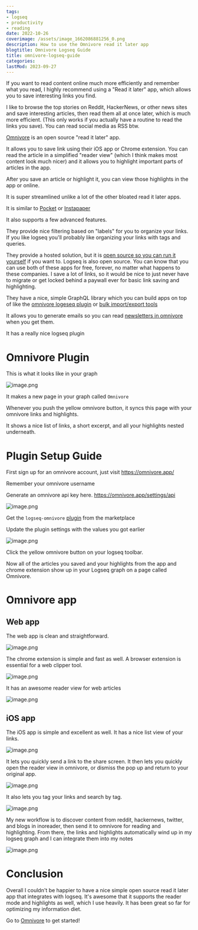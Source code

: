 ```yaml
---
tags:
- logseq
- productivity
- reading
date: 2022-10-26
coverimage: /assets/image_1662086881256_0.png
description: How to use the Omnivore read it later app
blogtitle: Omnivore Logseq Guide
title: omnivore-logseq-guide
categories:
lastMod: 2023-09-27
---
```

If you want to read content online much more efficiently and remember what you read, I highly recommend using a "Read it later" app, which allows you to save interesting links you find.

I like to browse the top stories on Reddit, HackerNews, or other news sites and save interesting articles, then read them all at once later, which is much more efficient. (This only works if you actually have a routine to read the links you save). You can read social media as RSS btw.

[Omnivore](https://omnivore.app/) is an open source "read it later" app.

It allows you to save link using their iOS app or Chrome extension. You can read the article in a simplified "reader view" (which I think makes most content look much nicer) and it allows you to highlight important parts of articles in the app.

After you save an article or highlight it, you can view those highlights in the app or online.

It is super streamlined unlike a lot of the other bloated read it later apps.

It is similar to [Pocket](https://getpocket.com/en/) or [Instapaper](https://www.instapaper.com/)

It also supports a few advanced features.

They provide nice filtering based on "labels" for you to organize your links. If you like logseq you'll probably like organizing your links with tags and queries.

They provide a hosted solution, but it is [open source so you can run it yourself](https://github.com/omnivore-app/omnivore) if you want to. Logseq is also open source. You can know that you can use both of these apps for free, forever, no matter what happens to these companies. I save a lot of links, so it would be nice to just never have to migrate or get locked behind a paywall ever for basic link saving and highlighting.

They have a nice, simple GraphQL library which you can build apps on top of like the [omnivore logeseq plugin](https://github.com/omnivore-app/logseq-omnivore) or [bulk import/export tools](https://github.com/davidohlin/instapaper-to-omnivore-import)

It allows you to generate emails so you can read [newsletters in omnivore](https://omnivore.app/help/newsletters) when you get them.

It has a really nice logseq plugin

# Omnivore Plugin

This is what it looks like in your graph

![image.png](/assets/image_1662086799530_0.png)

It makes a new page in your graph called `Omnivore`

Whenever you push the yellow omnivore button, it syncs this page with your omnivore links and highlights.

It shows a nice list of links, a short excerpt, and all your highlights nested underneath.

#  Plugin Setup Guide

First sign up for an omnivore account, just visit https://omnivore.app/

Remember your omnivore username

Generate an omnivore api key here. https://omnivore.app/settings/api

![image.png](/assets/image_1662086816611_0.png)

Get the `logseq-omnivore` [plugin](https://github.com/omnivore-app/logseq-omnivore) from the marketplace

Update the plugin settings with the values you got earlier

![image.png](/assets/image_1662086831539_0.png)

Click the yellow omnivore button on your logseq toolbar.

Now all of the articles you saved and your highlights from the app and chrome extension show up in your Logseq graph on a page called Omnivore.

# Omnivore app

## Web app

The web app is clean and straightforward.

![image.png](/assets/image_1662086844009_0.png)

The chrome extension is simple and fast as well. A browser extension is essential for a web clipper tool.

![image.png](/assets/image_1662086853736_0.png)

It has an awesome reader view for web articles

![image.png](/assets/image_1662086866434_0.png)

## iOS app

The iOS app is simple and excellent as well. It has a nice list view of your links.

![image.png](/assets/image_1662086881256_0.png)

It lets you quickly send a link to the share screen. It then lets you quickly open the reader view in omnivore, or dismiss the pop up and return to your original app.

![image.png](/assets/image_1662086894879_0.png)

It also lets you tag your links and search by tag.

![image.png](/assets/image_1662086908493_0.png)

My new workflow is to discover content from reddit, hackernews, twitter, and blogs in inoreader, then send it to omnivore for reading and highlighting. From there, the links and highlights automatically wind up in my logseq graph and I can integrate them into my notes

![image.png](/assets/image_1662086941972_0.png)

# Conclusion

Overall I couldn't be happier to have a nice simple open source read it later app that integrates with logseq. It's awesome that it supports the reader mode and highlights as well, which I use heavily. It has been great so far for optimizing my information diet.

Go to [Omnivore](https://omnivore.app/) to get started!
